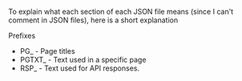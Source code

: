 To explain what each section of each JSON file means (since I can't comment in JSON files), here is a short explanation  

Prefixes

* PG_ - Page titles
* PGTXT_ - Text used in a specific page
* RSP_  - Text used for API responses.
